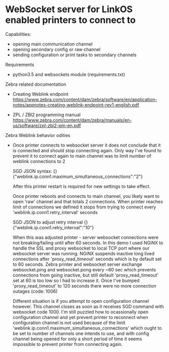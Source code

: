 # WebSocket server for LinkOS enabled printers to connect to

Capabilities: 

 - opening main communication channel
 - opening secondary config or raw channel
 - sending configuration or print tasks to secondary channels

Requirements

 - python3.5 and websockets module (requirements.txt)

Zebra related documentation

 - Creating Weblink endpoint
   https://www.zebra.com/content/dam/zebra/software/en/application-notes/appnotes-creating-weblink-endpoint-rev1-english.pdf

 - ZPL / ZBI2 programming manual
   https://www.zebra.com/content/dam/zebra/manuals/en-us/software/zpl-zbi2-pm-en.pdf



Zebra Weblink behavior odities

 - Once printer connects to websocket server it does not conclude that it is connected and should stop connecting again.
   Only way I've found to prevent it to connect again to main channel was to limit number of weblink connections to 2

   SGD JSON syntax:
   {}{"weblink.ip.conn1.maximum_simultaneous_connections":"2"}

   After this printer restart is required for new settings to take effect.

   Once printer reboots and connects to main channel, you likely want to open 'raw' channel and that totals 2 connections.
   When printer reaches limit of connections we defined it stops from trying to connect every 'weblink.ip.conn1.retry_interval'
   seconds

   SGD JSON to adjust retry interval
   {}{"weblink.ip.conn1.retry_interval":"10"}

   When this was adjusted printer - server websocket connections were not breaking/failing until after 60 seconds.
   In this demo I used NGiNX to handle the SSL and proxy websocket to local TCP port where our websocket server was running.
   NGiNX suspends inactive long lived connections after 'proxy_read_timeout' seconds which is by default set to 60 seconds.
   Zebra printer and websocket server exchange websocket.ping and websocket.pong every ~60 sec which prevents connections 
   from going inactive, but still default 'proxy_read_timeout' set at 60 is too low so I had to increase it.
   Once I've bumped 'proxy_read_timeout' to 120 seconds there were no more connection outages (code: 1006)

   Different situation is if you attempt to open configuration channel however. This channel closes as soon as it receives SGD command
   with websocket code 1000. I'm still puzzled how to ocassionally open configuration channel and yet prevent printer to reconnect
   when configuration channel is not used because of the limit 'weblink.ip.conn1.maximum_simultaneous_connections' which ought to be
   set to number of channels one intends to use, and with config channel being opened for only a short period of time it seems impossible
   to prevent printer from connecting again.


